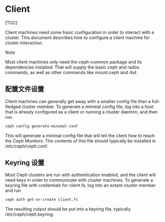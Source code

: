# Client

[TOC]

Client machines need some basic configuration in order to interact with a cluster. This document describes how to configure a client machine for cluster interaction.

Note

Most client machines only need the ceph-common package and its dependencies installed. That will supply the basic ceph and rados commands, as well as other commands like mount.ceph and rbd.

## 配置文件设置

Client machines can generally get away with a smaller config file than a full-fledged cluster member. To generate a minimal config file, log into a host that is already configured as a client or running a cluster daemon, and then run

```bash
ceph config generate-minimal-conf
```

This will generate a minimal config file that will tell the client how to reach the Ceph Monitors. The contents of this file should typically be installed in /etc/ceph/ceph.conf.

## Keyring 设置

Most Ceph clusters are run with authentication enabled, and the client will need keys in order to communicate with cluster machines. To generate a keyring file with credentials for client.fs, log into an extant cluster member and run

```bash
ceph auth get-or-create client.fs
```

The resulting output should be put into a keyring file, typically /etc/ceph/ceph.keyring.